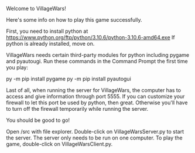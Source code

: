 Welcome to VillageWars!

Here's some info on how to play this game successfully.

First, you need to install python at https://www.python.org/ftp/python/3.10.6/python-3.10.6-amd64.exe
If python is already installed, move on.

VillageWars needs certain third-party modules for python including pygame and pyautougi.
Run these commands in the Command Prompt the first time you play:

py -m pip install pygame
py -m pip install pyautogui

Last of all, when running the server for VillageWars, the computer has to access and give information through port 5555. If you can customize your firewall to let this port be used by python, then great. Otherwise you'll have to turn off the firewall temporarily while running the server.

You should be good to go!

Open /src with file explorer.
Double-click on VillageWarsServer.py to start the server. The server only needs to be run on one computer.
To play the game, double-click on VillageWarsClient.py.